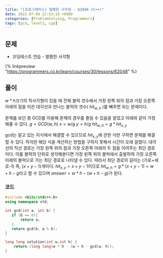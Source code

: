 ```yaml
---
title: "[프로그래머스] 멀쩡한 사각형 - 62048 (C++)"
date: 2022-07-09 22:53:19 +0900
categories: [ProblemSolving, Programmers]
tags: [gcd, level2, cpp]
---
```


## 문제

- 코딩테스트 연습 - 멀쩡한 사각형

{% linkpreview "https://programmers.co.kr/learn/courses/30/lessons/62048" %}

## 풀이

$w*h$크기의 직사각형이 있을 때 전체 블럭 갯수에서 가장 왼쪽 위의 점과 가장 오른쪽 아래의 점을 이은 대각선과 만나는 블럭의 갯수( $hit_{w,h}$ )를 빼주면 되는 문제이다.

문제를 보던 중 GCD를 이용해 문제의 경우를 줄일 수 있음을 알았고 아래와 같이 가정해줄 수 있다.
$g=GCD(w, h)$
$x=w/g$
$y=h/g$
$hit_{w,h}= g*hit_{x, y}$

gcd는 알고 있는 지식에서 해결할 수 있으므로 $hit_{x, y}$에 관한 식만 구하면 문제를 해결할 수 있다. 하지만 해당 식을 계산하는 방법을 구하지 못해서 시간이 오래 걸렸다.
대각선의 직선 경로는 가장 왼쪽 위의 점과 가장 오른쪽 아래의 두 점을 이어주는 최단 경로이다. 이를 블럭의 단위로 생각해본다면 가장 왼쪽 위의 블럭에서 출발하여 가장 오른쪽 아래의 블럭으로 가는 최단 경로로 나타낼 수 있다. 따라서 최단 경로의 길이는 (가로+세로-1) 즉, $(x+y-1)$개이다.
$hit_{x, y}= x+y-1$이므로 $hit_{w,h}=g*(x+y-1)=w+h-g$라고 할 수 있으며
$answer=w*h-(w+h-g)$가 된다.

### 코드

```cpp
#include <bits/stdc++.h>
using namespace std;

int gcd(int a, int b) {
   if (b == 0){
       return a;
   }
   return gcd(b, a % b);
}

long long solution(int w,int h) {
    return (long long)w * h - (w + h - gcd(w, h));
}

```

